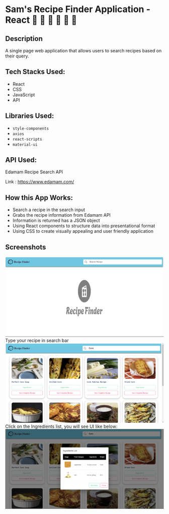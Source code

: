 # Sam's Recipe Finder Application - React 🍑 🍜 🍴 🍒 🍕 🍏

## Description

A single page web application that allows users to search recipes based on their query.

## Tech Stacks Used:

- React
- CSS
- JavaScript
- API

## Libraries Used:

- `style-components`
- `axios`
- `react-scripts`
- `material-ui`

## API Used:

Edamam Recipe Search API

Link : https://www.edamam.com/

## How this App Works:

- Search a recipe in the search input
- Grabs the recipe information from Edamam API
- Information is returned has a JSON object
- Using React components to structure data into presentational format
- Using CSS to create visually appealing and user friendly application

## Screenshots

![image](images/image1.png)
Type your recipe in search bar
![image](images/image2.png)
Click on the Ingredients list, you will see UI like below:
![image](images/image3.png)
